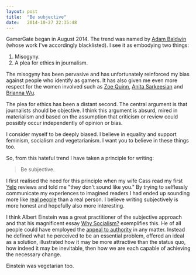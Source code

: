 ```yaml
---
layout: post
title:  "Be subjective"
date:   2014-10-27 22:35:48
---
```


GamerGate began in August 2014.
The trend was named by [Adam Baldwin][] (whose work I've accordingly blacklisted).
I see it as embodying two things:

1. Misogyny.
2. A plea for ethics in journalism.

[Adam Baldwin]: http://www.imdb.com/name/nm0000284

The misogyny has been pervasive and has unfortunately reinforced my bias against people who identify as gamers.
It has also given me even more respect for the women involved such as [Zoe Quinn][], [Anita Sarkeesian][] and [Brianna Wu][].

[Zoe Quinn]: http://www.beesgo.biz
[Anita Sarkeesian]: http://www.feministfrequency.com
[Brianna Wu]: http://www.revolution60.com

The plea for ethics has been a distant second.
The central argument is that journalists should be objective.
I think this argument is absurd, mired in materialism and based on the assumption that criticism or review could possibly occur independently of opinion or bias.

I consider myself to be deeply biased.
I believe in equality and support feminism, socialism and vegetarianism.
I want you to believe in these things too.

So, from this hateful trend I have taken a principle for writing:

> Be subjective.

I first realised the need for this principle when my wife Cass read my first [Yelp][] reviews and told me "they don't sound like you."
By trying to selflessly communicate my experiences to imagined readers I had ended up sounding more like [real people][] than a real person.
I believe writing subjectively is more honest and hopefully also more interesting.

[Yelp]: http://www.yelp.com/user_details_reviews_self?userid=3AYOIgsYChLVgyI1TIcgrw
[real people]: http://officialblog.yelp.com/2011/06/yelp-and-the-1990-rule.html

I think Albert Einstein was a great practitioner of the subjective approach and that his magnificent essay [Why Socialism?][] exemplifies this.
He of all people could have employed the [appeal to authority][] in any matter.
Instead he defined what he perceived to be an essential problem, offered an ideal as a solution, illustrated how it may be more attractive than the status quo, how indeed it may be inevitable, then how we are each capable of achieving the necessary change.

[Why Socialism?]: http://monthlyreview.org/2009/05/01/why-socialism
[appeal to authority]: https://yourlogicalfallacyis.com/appeal-to-authority

Einstein was vegetarian too.
